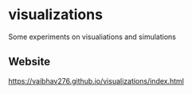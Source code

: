 # visualizations
Some experiments on visualiations and simulations

## Website
https://vaibhav276.github.io/visualizations/index.html
